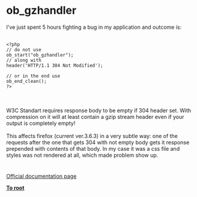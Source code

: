 # ob_gzhandler



I&apos;ve just spent 5 hours fighting a bug in my application and outcome is:<br><br>

```
<?php
// do not use
ob_start("ob_gzhandler");
// along with
header('HTTP/1.1 304 Not Modified');

// or in the end use
ob_end_clean();
?>
```
<br><br>W3C Standart requires response body to be empty if 304 header set. With compression on it will at least contain a gzip stream header even if your output is completely empty! <br><br>This affects firefox (current ver.3.6.3) in a very subtle way: one of the requests after the one that gets 304 with not empty body gets it response prepended with contents of that body. In my case it was a css file and styles was not rendered at all, which made problem show up.  

#

[Official documentation page](https://www.php.net/manual/en/function.ob-gzhandler.php)

**[To root](/README.md)**